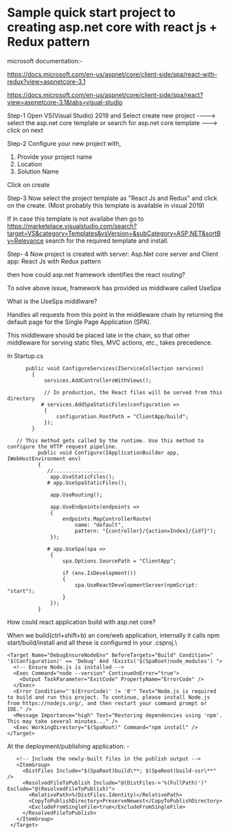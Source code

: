 # Sample quick start project to creating asp.net core with react js + Redux pattern

microsoft documentation:-

https://docs.microsoft.com/en-us/aspnet/core/client-side/spa/react-with-redux?view=aspnetcore-3.1

https://docs.microsoft.com/en-us/aspnet/core/client-side/spa/react?view=aspnetcore-3.1&tabs=visual-studio


Step-1 
Open VS(Visual Studio) 2019 and Select create new project ----> select the asp.net core template or search for asp.net core template ---> click on next

Step-2
Configure your new project with,

 1. Provide your project name
 2. Location
 3. Solution Name
 
Click on create 

Step-3
Now select the project template as "React Js and Redux" and click on the create. (Most probably this template is available in visual 2019)  

If in case this template is not availabe then go to
https://marketplace.visualstudio.com/search?target=VS&category=Templates&vsVersion=&subCategory=ASP.NET&sortBy=Relevance  search for the required template and install.

Step- 4
Now project is created with server: Asp.Net core server and Client app: React Js with Redux pattern

then how could asp.net framework identifies the react routing?

To solve above issue, framework has provided us middlware called UseSpa 

What is the UseSpa middlware?

Handles all requests from this point in the middleware chain by returning the default page for the Single Page Application (SPA).

This middleware should be placed late in the chain, so that other middleware for serving static files, MVC actions, etc., takes precedence.


In Startup.cs

          public void ConfigureServices(IServiceCollection services)
            {
                services.AddControllersWithViews();

                // In production, the React files will be served from this directory
               # services.AddSpaStaticFiles(configuration =>
                {
                    configuration.RootPath = "ClientApp/build";
                });
            }
            
       // This method gets called by the runtime. Use this method to configure the HTTP request pipeline.
              public void Configure(IApplicationBuilder app, IWebHostEnvironment env)
              {
                 //.................
                  app.UseStaticFiles();
                 # app.UseSpaStaticFiles();

                  app.UseRouting();

                  app.UseEndpoints(endpoints =>
                  {
                      endpoints.MapControllerRoute(
                          name: "default",
                          pattern: "{controller}/{action=Index}/{id?}");
                  });

                 # app.UseSpa(spa =>
                  {
                      spa.Options.SourcePath = "ClientApp";

                      if (env.IsDevelopment())
                      {
                          spa.UseReactDevelopmentServer(npmScript: "start");
                      }
                  });
              }

How could react application build with asp.net core?

When we build(ctrl+shift+b) an core/web application, internally it calls npm start/build/install and all these is configured in your .csproj.\

    <Target Name="DebugEnsureNodeEnv" BeforeTargets="Build" Condition=" '$(Configuration)' == 'Debug' And !Exists('$(SpaRoot)node_modules') ">
      <!-- Ensure Node.js is installed -->
      <Exec Command="node --version" ContinueOnError="true">
        <Output TaskParameter="ExitCode" PropertyName="ErrorCode" />
      </Exec>
      <Error Condition="'$(ErrorCode)' != '0'" Text="Node.js is required to build and run this project. To continue, please install Node.js from https://nodejs.org/, and then restart your command prompt or IDE." />
      <Message Importance="high" Text="Restoring dependencies using 'npm'. This may take several minutes..." />
      <Exec WorkingDirectory="$(SpaRoot)" Command="npm install" />
    </Target>
    
At the deployment/publishing application: -    

   <Target Name="PublishRunWebpack" AfterTargets="ComputeFilesToPublish">
       <!-- As part of publishing, ensure the JS resources are freshly built in production mode -->
       <Exec WorkingDirectory="$(SpaRoot)" Command="npm install" />
       <Exec WorkingDirectory="$(SpaRoot)" Command="npm run build" />

       <!-- Include the newly-built files in the publish output -->
       <ItemGroup>
         <DistFiles Include="$(SpaRoot)build\**; $(SpaRoot)build-ssr\**" />
         <ResolvedFileToPublish Include="@(DistFiles->'%(FullPath)')" Exclude="@(ResolvedFileToPublish)">
           <RelativePath>%(DistFiles.Identity)</RelativePath>
           <CopyToPublishDirectory>PreserveNewest</CopyToPublishDirectory>
           <ExcludeFromSingleFile>true</ExcludeFromSingleFile>
         </ResolvedFileToPublish>
       </ItemGroup>
     </Target>



